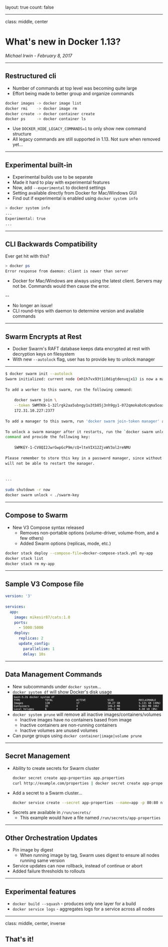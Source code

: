 layout: true
count: false

---
class: middle, center

# What's new in Docker 1.13?

_Michael Irwin - February 8, 2017_


---

## Restructured cli

- Number of commands at top level was becoming quite large
- Effort being made to better group and organize commands

```bash
docker images -> docker image list
docker rmi    -> docker image rm
docker create -> docker container create
docker ps     -> docker container ls
```

- Use `DOCKER_HIDE_LEGACY_COMMANDS=1` to only show new command structure
- All legacy commands are still supported in 1.13. Not sure when removed yet...


---

## Experimental built-in

- Experimental builds use to be separate
- Made it hard to play with experimental features
- Now, add `--experimental` to dockerd settings
- Setting available directly from Docker for Mac/Windows GUI
- Find out if experimental is enabled using `docker system info`

```bash
> docker system info
...
Experimental: true
...
```

---

## CLI Backwards Compatibility

Ever get hit with this?

```bash
> docker ps
Error response from daemon: client is newer than server
```

- Docker for Mac/Windows are always using the latest client. Servers may not be. Commands would then cause the error.

--

- No longer an issue!
- CLI round-trips with daemon to determine version and available commands


---

## Swarm Encrypts at Rest

- Docker Swarm's RAFT database keeps data encrypted at rest with decryption keys on filesystem
- With new `--autolock` flag, user has to provide key to unlock manager

---

```bash
$ docker swarm init --autolock
Swarm initialized: current node (mh1h7vx93t1i0digtdenvqjx1) is now a manager.

To add a worker to this swarm, run the following command:

    docker swarm join \
    --token SWMTKN-1-32lrgk2aa5ubngy1u3tb85j3nh9gy1-072qmokabz6cqma5oaxi \
    172.31.10.227:2377

To add a manager to this swarm, run 'docker swarm join-token manager' and follow the instructions.

To unlock a swarm manager after it restarts, run the `docker swarm unlock`
command and provide the following key:

    SWMKEY-1-CV8QI2JwrGwpGcP9m/cQ+lteVIX12ZjvWV3ol2reNMU

Please remember to store this key in a password manager, since without it you
will not be able to restart the manager.


...

sudo shutdown -r now
docker swarm unlock < ./swarm-key
```


---

## Compose to Swarm

- New V3 Compose syntax released
  - Removes non-portable options (volume-driver, volume-from, and a few others)
  - Added Swarm options (replicas, mode, etc.)

```bash
docker stack deploy --compose-file=docker-compose-stack.yml my-app
docker stack list
docker stack rm my-app
```

---

## Sample V3 Compose file

```yml
version: '3'

services:
  app:
    image: mikesir87/cats:1.0
    ports:
      - 5000:5000
    deploy:
      replicas: 2
      update_config:
        parallelism: 1
        delay: 10s
```


---

## Data Management Commands

- New subcommands under `docker system`...
- `docker system df` will show Docker's disk usage
  ![Sample output from docker system df](images/docker-system-df.png)
- `docker system prune` will remove all inactive images/containers/volumes
  - Inactive images have no containers based from image
  - Inactive containers are non-running containers
  - Inactive volumes are unused volumes
- Can purge groups using `docker container|image|volume prune`


---

## Secret Management

- Ability to create secrets for Swarm cluster
  ```bash
  docker secret create app-properties app.properties
  curl http://example.com/properties | docker secret create app-properties -
  ```
- Add a secret to a Swarm cluster...
  ```bash
  docker service create --secret app-properties --name=app -p 80:80 nginx
  ```
- Secrets are available in `/run/secrets/`
  - This example would have a file named `/run/secrets/app-properties`


---

## Other Orchestration Updates

- Pin image by digest
  - When running image by tag, Swarm uses digest to ensure all nodes running same version
- Service updates can now rollback, instead of continue or abort
- Added failure thresholds to rollouts



---

## Experimental features

- `docker build --squash` - produces only one layer for a build
- `docker service logs` - aggregates logs for a service across all nodes

---
class: middle, center, inverse

## That's it!